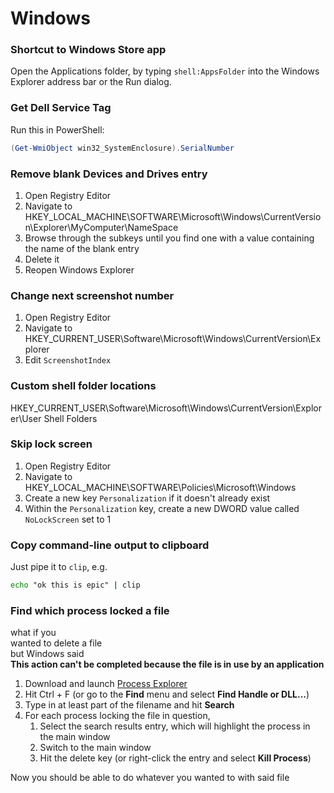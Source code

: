 # Windows

### Shortcut to Windows Store app
Open the Applications folder, by typing `shell:AppsFolder` into the Windows
Explorer address bar or the Run dialog.

### Get Dell Service Tag
Run this in PowerShell:
```powershell
(Get-WmiObject win32_SystemEnclosure).SerialNumber
```

### Remove blank Devices and Drives entry
1. Open Registry Editor
1. Navigate to HKEY_LOCAL_MACHINE\SOFTWARE\Microsoft\Windows\CurrentVersion\Explorer\MyComputer\NameSpace
1. Browse through the subkeys until you find one with a value containing the name of the blank entry
1. Delete it
1. Reopen Windows Explorer

### Change next screenshot number
1. Open Registry Editor
1. Navigate to HKEY_CURRENT_USER\Software\Microsoft\Windows\CurrentVersion\Explorer
1. Edit `ScreenshotIndex`

### Custom shell folder locations
HKEY_CURRENT_USER\Software\Microsoft\Windows\CurrentVersion\Explorer\User Shell Folders

### Skip lock screen
1. Open Registry Editor
1. Navigate to HKEY_LOCAL_MACHINE\SOFTWARE\Policies\Microsoft\Windows
1. Create a new key `Personalization` if it doesn't already exist
1. Within the `Personalization` key, create a new DWORD value called `NoLockScreen` set to 1

### Copy command-line output to clipboard
Just pipe it to `clip`, e.g.
```cmd
echo "ok this is epic" | clip
```

### Find which process locked a file
what if you  
wanted to delete a file  
but Windows said  
**This action can't be completed because the file is in use by an application**

1. Download and launch [Process Explorer](https://docs.microsoft.com/en-us/sysinternals/downloads/process-explorer)
1. Hit Ctrl + F (or go to the **Find** menu and select **Find Handle or DLL...**)
1. Type in at least part of the filename and hit **Search**
1. For each process locking the file in question,
    1. Select the search results entry, which will highlight the process in the main window
    1. Switch to the main window
    1. Hit the delete key (or right-click the entry and select **Kill Process**)

Now you should be able to do whatever you wanted to with said file
